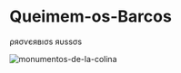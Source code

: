 # Queimem-os-Barcos
ρяσѵєявıσs яυssσs 

![monumentos-de-la-colina](https://github.com/user-attachments/assets/6bf3a85d-cc82-4314-83f5-cf19d970157c)




<!DOCTYPE html>
<html lang="pt-BR">
<head>
    <meta charset="UTF-8">
    <meta name="viewport" content="width=device-width, initial-scale=1.0">
    <title> ρяєsαgıσ -∂єıxє sυα мσє∂α!- <>
    <link rel="stylesheet" href="style.css">
</head>
<body>
    <!-- Cabeçalho -->
    <header>
        <h1>Como enxergamos o mundo?</h1>
        <nav>
            <ul>
                <li><a href="#russia">Rússia</a></li>
                <li><a href="#projetos">Projetos</a></li>
                <li><a href="#contato">Contato</a></li>
            </ul>
        </nav>
    </header>

    <!-- Seção Sobre -->
    <section id="sobre">
        <h2>Rússia</h2>
        <p>
        ![romanelli_chronos_and_his_child](https://github.com/user-attachments/assets/29579169-cd7d-4e21-8043-c417ce999f45)

            Sabemos que existem centenas formas de interpretar algo, isso significa que, em último caso, nossas conclusões sempre estiveram erradas.
        </p>
    </section>

    <!-- Seção Projetos -->
    <section id="projetos">
        <h2>Meus Projetos</h2>
        <div class="projeto">
            <h3>🔹 Projeto 1</h3>
            <p>“Без труда не вытащишь и рыбку из пруда”

(Bez truda ne vytashchish i rybku iz pruda – “Sem esforço, nem um peixinho você tira do lago”)

Conta-se que um camponês preguiçoso sentava todos os dias na beira do lago, reclamando da fome, mas sem lançar a rede. Os vizinhos riam:
— Você espera que os peixes pulem sozinhos na panela?
Daí veio o provérbio: só quem trabalha colhe resultados.</p>
        </div>

![5ede7c4554](https://github.com/user-attachments/assets/5ed2290d-fccc-459a-8828-5f28d2e4c03a)


        <div class="projeto">
            <h3>🔹 Projeto 2</h3>
            
            <p>“Лучше один раз увидеть, чем сто раз услышать”

(Luchshe odin raz uvidet’, chem sto raz uslyshat’ – “Melhor ver uma vez do que ouvir cem vezes”)

Um comandante russo contava instruções longas aos soldados sobre um novo canhão. Mas nenhum entendia direito. Então ele disparou uma única vez. Todos compreenderam de imediato. Desde então, a frase lembra que experiência direta vale mais do que relatos repetidos.</p>
        </div>
    </section>
    
  
![images](https://github.com/user-attachments/assets/205e2ff1-e287-496b-b8ea-05f1e82971c6)



    <!-- Seção Contato -->
    <section id="contato">
        <h2>Entre em Contato</h2>
        <p>Email: <a href="00001118865030sp@al.educacao.sp.gov.br</a></p>
    </section>

    <!-- Rodapé -->
    <footer>
        <p>© 2025 - Feito por Aether</p>
    </footer>
</body>
</html>

